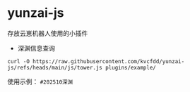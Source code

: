 # yunzai-js

存放云崽机器人使用的小插件

- 深渊信息查询

```
curl -O https://raw.githubusercontent.com/kvcfdd/yunzai-js/refs/heads/main/js/tower.js plugins/example/
```

使用示例： `#202510深渊`